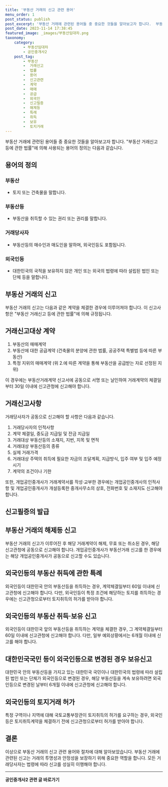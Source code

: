 ```yaml
---
title: '부동산 거래의 신고 관련 용어'
menu_order: 1
post_status: publish
post_excerpt: '부동산 거래에 관련된 용어들 중 중요한 것들을 알아보고자 합니다.  부동산 거래신고 등에 관한 법률 에 의해 사용되는 용어의 정의는 다음과 같습니다.'
post_date: 2023-11-14 17:38:45
featured_image: _images/부동산임대차.png
taxonomy:
    category:
        - 부동산임대차
        - 공인중개사2
    post_tag:
        - 부동산
        -  거래신고
        -  법률
        -  용어
        -  신고관련
        -  계약
        -  매매
        -  공급
        -  외국인
        -  신고필증
        -  해제등
        -  특례
        -  취득
        -  보유
        -  토지거래
---
```



부동산 거래에 관련된 용어들 중 중요한 것들을 알아보고자 합니다. "부동산 거래신고 등에 관한 법률"에 의해 사용되는 용어의 정의는 다음과 같습니다. 

## 용어의 정의

### 부동산
- 토지 또는 건축물을 말합니다.

### 부동산등
- 부동산을 취득할 수 있는 권리 또는 권리를 말합니다.

### 거래당사자
- 부동산등의 매수인과 매도인을 말하며, 외국인등도 포함됩니다.

### 외국인등
- 대한민국의 국적을 보유하지 않은 개인 또는 외국의 법령에 따라 설립된 법인 또는 단체 등을 말합니다.


## 부동산 거래의 신고

부동산 거래의 신고는 다음과 같은 계약을 체결한 경우에 이루어져야 합니다. 이 신고사항은 "부동산 거래신고 등에 관한 법률"에 의해 규정됩니다.

## 거래신고대상 계약
1. 부동산의 매매계약
2. 부동산에 대한 공급계약 (건축물의 분양에 관한 법률, 공공주택 특별법 등에 따른 부동산)
3. 특정 지위의 매매계약 (위 2.에 따른 계약을 통해 부동산을 공급받는 자로 선정된 지위)

이 경우에는 부동산거래계약 신고서에 공동으로 서명 또는 날인하여 거래계약의 체결일부터 30일 이내에 신고관청에 신고해야 합니다.

## 거래신고사항
거래당사자가 공동으로 신고해야 할 사항은 다음과 같습니다.

1. 거래당사자의 인적사항
2. 계약 체결일, 중도금 지급일 및 잔금 지급일
3. 거래대상 부동산등의 소재지, 지번, 지목 및 면적
4. 거래대상 부동산등의 종류
5. 실제 거래가격
6. 거래대상 주택의 취득에 필요한 자금의 조달계획, 지급방식, 입주 여부 및 입주 예정 시기
7. 계약의 조건이나 기한

또한, 개업공인중개사가 거래계약서를 작성·교부한 경우에는 개업공인중개사의 인적사항 및 개업공인중개사가 개설등록한 중개사무소의 상호, 전화번호 및 소재지도 신고해야 합니다.

## 신고필증의 발급

## 부동산 거래의 해제등 신고

부동산 거래의 신고가 이루어진 후 해당 거래계약이 해제, 무효 또는 취소된 경우, 해당 신고관청에 공동으로 신고해야 합니다. 개업공인중개사가 부동산거래 신고를 한 경우에는 해당 개업공인중개사가 공동으로 신고할 수도 있습니다.

## 외국인등의 부동산 취득에 관한 특례

외국인등이 대한민국 안의 부동산등을 취득하는 경우, 계약체결일부터 60일 이내에 신고관청에 신고해야 합니다. 다만, 외국인등이 특정 조건에 해당하는 토지를 취득하는 경우에는 신고관청으로부터 토지취득의 허가를 받아야 합니다.

## 외국인등의 부동산 취득·보유 신고
외국인등이 대한민국 앞의 부동산등을 취득하는 계약을 체결한 경우, 그 계약체결일부터 60일 이내에 신고관청에 신고해야 합니다. 다만, 일부 예외상황에서는 6개월 이내에 신고를 해야 합니다.

## 대한민국국민 등이 외국인등으로 변경된 경우 보유신고
대한민국 안의 부동산등을 가지고 있는 대한민국 국민이나 대한민국의 법령에 따라 설립된 법인 또는 단체가 외국인등으로 변경된 경우, 해당 부동산등을 계속 보유하려면 외국인등으로 변경된 날부터 6개월 이내에 신고관청에 신고해야 합니다.

## 외국인등의 토지거래 허가
특정 구역이나 지역에 대해 국토교통부장관이 토지취득의 허가를 요구하는 경우, 외국인등은 토지취득계약을 체결하기 전에 신고관청으로부터 허가를 받아야 합니다.

## 결론


이상으로 부동산 거래의 신고 관련 용어와 절차에 대해 알아보았습니다. 부동산 거래에 관련된 신고는 거래의 투명성과 안정성을 보장하기 위해 중요한 역할을 합니다. 모든 거래당사자는 법령에 따라 신고를 성실히 이행해야 합니다.
<!-- wp:separator -->
<hr class="wp-block-separator has-alpha-channel-opacity"/>
<!-- /wp:separator -->

<!-- wp:group {"backgroundColor":"base","layout":{"type":"constrained"}} -->
<div class="wp-block-group has-base-background-color has-background"><!-- wp:paragraph {"align":"center","fontSize":"medium"} -->
<p class="has-text-align-center has-large-font-size"><strong>공인중개사2 관련 글 바로가기</strong></p>
<!-- /wp:paragraph -->


<!-- wp:latest-posts
{"categories":[{"id":22741,"count":19,"description":"","link":"https://uknowlaw.com/category/%ea%b3%b5%ec%9d%b8%ec%a4%91%ea%b0%9c%ec%82%ac2/","name":"공인중개사2","slug":"공인중개사2","taxonomy":"category","parent":0,"meta":[],"_links":{"self":[{"href":"https://uknowlaw.com/wp-json/wp/v2/categories/22741"}],"collection":[{"href":"https://uknowlaw.com/wp-json/wp/v2/categories"}],"about":[{"href":"https://uknowlaw.com/wp-json/wp/v2/taxonomies/category"}],"wp:post_type":[{"href":"https://uknowlaw.com/wp-json/wp/v2/posts?categories=22741"}],"curies":[{"name":"wp","href":"https://api.w.org/{rel}","templated":true}]}}],"postsToShow":100,"excerptLength":28,"postLayout":"grid","columns":2,"featuredImageAlign":"left","featuredImageSizeSlug":"large","fontSize":"small"} /--></div>
<!-- /wp:group -->